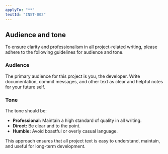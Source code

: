 ```yaml
---
applyTo: "**"
textId: "INST-002"
---
```


## Audience and tone

To ensure clarity and professionalism in all project-related writing, please adhere to the following guidelines for audience and tone.

### Audience

The primary audience for this project is you, the developer. Write documentation, commit messages, and other text as clear and helpful notes for your future self.

### Tone

The tone should be:

- **Professional:** Maintain a high standard of quality in all writing.
- **Direct:** Be clear and to the point.
- **Humble:** Avoid boastful or overly casual language.

This approach ensures that all project text is easy to understand, maintain, and useful for long-term development.
